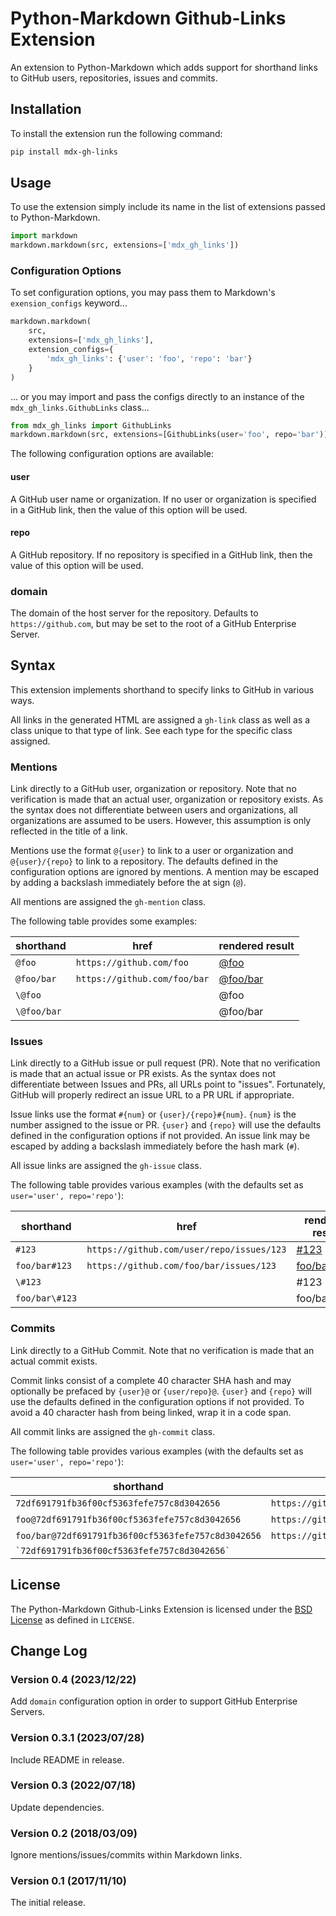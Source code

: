 # Python-Markdown Github-Links Extension

An extension to Python-Markdown which adds support for shorthand links to GitHub
users, repositories, issues and commits.

## Installation

To install the extension run the following command:

```sh
pip install mdx-gh-links
```

## Usage

To use the extension simply include its name in the list of extensions passed to
Python-Markdown.

```python
import markdown
markdown.markdown(src, extensions=['mdx_gh_links'])
```

### Configuration Options

To set configuration options, you may pass them to Markdown's `exension_configs`
keyword...

```python
markdown.markdown(
    src,
    extensions=['mdx_gh_links'],
    extension_configs={
        'mdx_gh_links': {'user': 'foo', 'repo': 'bar'}
    }
)
```

... or you may import and pass the configs directly to an instance of the
`mdx_gh_links.GithubLinks` class...

```python
from mdx_gh_links import GithubLinks
markdown.markdown(src, extensions=[GithubLinks(user='foo', repo='bar')])
```

The following configuration options are available:

#### user

A GitHub user name or organization. If no user or organization is specified in
a GitHub link, then the value of this option will be used.

#### repo

A GitHub repository. If no repository is specified in a GitHub link, then the
value of this option will be used.

### domain

The domain of the host server for the repository. Defaults to
`https://github.com`, but may be set to the root of a GitHub Enterprise Server.

## Syntax

This extension implements shorthand to specify links to GitHub in various ways.

All links in the generated HTML are assigned a `gh-link` class as well as a class
unique to that type of link. See each type for the specific class assigned.

### Mentions

Link directly to a GitHub user, organization or repository. Note that no
verification is made that an actual user, organization or repository exists. As
the syntax does not differentiate between users and organizations, all
organizations are assumed to be users. However, this assumption is only
reflected in the title of a link.

Mentions use the format `@{user}` to link to a user or organization and
`@{user}/{repo}` to link to a repository. The defaults defined in the
configuration options are ignored by mentions. A mention may be escaped by
adding a backslash immediately before the at sign (`@`).

All mentions are assigned the `gh-mention` class.

The following table provides some examples:

| shorthand   | href                         | rendered result                                                                     |
| ----------- | ---------------------------- | -------------------------------------------------------------------- |
| `@foo`      | `https://github.com/foo`     | [@foo](https://github.com/foo "GitHub User: @foo")                   |
| `@foo/bar`  | `https://github.com/foo/bar` | [@foo/bar](https://github.com/foo/bar "GitHub Repository: @foo/bar") |
| `\@foo`     |                              | @foo                                                                 |
| `\@foo/bar` |                              | @foo/bar                                                             |

### Issues

Link directly to a GitHub issue or pull request (PR). Note that no verification
is made that an actual issue or PR exists. As the syntax does not differentiate
between Issues and PRs, all URLs point to "issues". Fortunately, GitHub will
properly redirect an issue URL to a PR URL if appropriate.

Issue links use the format `#{num}` or `{user}/{repo}#{num}`. `{num}` is the
number assigned to the issue or PR. `{user}` and `{repo}` will use the
defaults defined in the configuration options if not provided. An issue link may
be escaped by adding a backslash immediately before the hash mark (`#`).

All issue links are assigned the `gh-issue` class.

The following table provides various examples (with the defaults set as
`user='user', repo='repo'`):

| shorthand      | href                                         | rendered result                                                                     |
| -------------- | -------------------------------------------- | ----------------------------------------------------------------------------------- |
| `#123`         | `https://github.com/user/repo/issues/123`    | [#123](https://github.com/user/repo/issues/123 "GitHub Issue user/repo #123")       |
| `foo/bar#123`  | `https://github.com/foo/bar/issues/123`      | [foo/bar#123](https://github.com/foo/bar/issues/123 "GitHub Issue foo/bar #123")    |
| `\#123`        |                                              | #123                                                                                |
| `foo/bar\#123` |                                              | foo/bar#123                                                                         |

### Commits

Link directly to a GitHub Commit. Note that no verification is made that an
actual commit exists.

Commit links consist of a complete 40 character SHA hash and may optionally be
prefaced by `{user}@` or `{user/repo}@`. `{user}` and `{repo}` will use the
defaults defined in the configuration options if not provided. To avoid a 40
character hash from being linked, wrap it in a code span.

All commit links are assigned the `gh-commit` class.

The following table provides various examples (with the defaults set as
`user='user', repo='repo'`):

| shorthand                                          | href                                                                              | rendered result                                                                                                                                                 |
| -------------------------------------------------- | --------------------------------------------------------------------------------- | ----------------------------------------------------------------------------------------------------------------------------------------------------------------|
| `72df691791fb36f00cf5363fefe757c8d3042656`         | `https://github.com/user/repo/commit/72df691791fb36f00cf5363fefe757c8d3042656`    | [72df691](https://github.com/user/repo/commit/72df691791fb36f00cf5363fefe757c8d3042656 "GitHub Commit: user/repo@72df691791fb36f00cf5363fefe757c8d3042656")     |
| `foo@72df691791fb36f00cf5363fefe757c8d3042656`     | `https://github.com/foo/repo/commit/72df691791fb36f00cf5363fefe757c8d3042656`     | [foo@72df691](https://github.com/foo/repo/commit/72df691791fb36f00cf5363fefe757c8d3042656 "GitHub Commit: foo/repo@72df691791fb36f00cf5363fefe757c8d3042656")   |
| `foo/bar@72df691791fb36f00cf5363fefe757c8d3042656` | `https://github.com/foo/bar/commit/72df691791fb36f00cf5363fefe757c8d3042656`      | [foo/bar@72df691](https://github.com/foo/bar/commit/72df691791fb36f00cf5363fefe757c8d3042656 "GitHub Commit: foo/bar@72df691791fb36f00cf5363fefe757c8d3042656") |
| `` `72df691791fb36f00cf5363fefe757c8d3042656` ``   |                                                                                   | `72df691791fb36f00cf5363fefe757c8d3042656`                                                                                                                      |

## License

The Python-Markdown Github-Links Extension is licensed under the [BSD License] as
defined in `LICENSE`.

[BSD License]: http://opensource.org/licenses/BSD-3-Clause

## Change Log

### Version 0.4 (2023/12/22)

Add `domain` configuration option in order to support GitHub Enterprise Servers.

### Version 0.3.1 (2023/07/28)

Include README in release.

### Version 0.3 (2022/07/18)

Update dependencies.

### Version 0.2 (2018/03/09)

Ignore mentions/issues/commits within Markdown links.

### Version 0.1 (2017/11/10)

The initial release.
